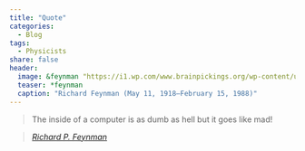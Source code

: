 ```yaml
---
title: "Quote"
categories:
  - Blog
tags:
  - Physicists
share: false
header:
  image: &feynman "https://i1.wp.com/www.brainpickings.org/wp-content/uploads/2013/08/richardfeynman-1.jpg?resize=1500%2C432&ssl=1"
  teaser: *feynman
  caption: "Richard Feynman (May 11, 1918–February 15, 1988)"
---
```


> The inside of a computer is as dumb as hell but it goes like mad!
  
> <cite><a href="https://quotefancy.com/quote/1185459/Richard-P-Feynman-The-inside-of-a-computer-is-as-dumb-as-hell-but-it-goes-like-mad#:~:text=Richard%20P.,but%20it%20goes%20like%20mad!%E2%80%9D">Richard P. Feynman</a></cite>
